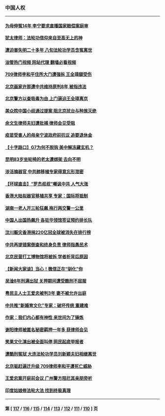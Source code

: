 ### 中国人权
---
#### [为母伸冤14年 李宁要求直播国家赔偿案庭审](../../pages/ncid278/n14004992.md?05301245) 
#### [犹太律师：法轮功信仰来自至高无上的神](../../pages/ncid278/n14005864.md?05301245) 
#### [遭迫害失明二十多年 八旬法轮功学员含冤离世](../../pages/ncid278/n14005431.md?05301245) 
#### [油管热门视频 网站代理 翻墙必看视频](http://138.2.39.72:81/youtube.html?epic-marker?05301245)
#### [709律师李和平住所大门遭强拆 王全璋腿受伤](../../pages/ncid278/n14005785.md?05301245) 
#### [北京画家许那遭中共维持原判8年 被指违法](../../pages/ncid278/n14004182.md?05301245) 
#### [北京警方以查吸毒为由 上门逼迫王全璋离京](../../pages/ncid278/n14003750.md?05301245) 
#### [美众院中国小组通过提案 阻北京扰台与种族灭绝](../../pages/ncid278/n14003358.md?05301245) 
#### [余文生律师夫妇遭批捕 律师会见受阻](../../pages/ncid278/n14002366.md?05301245) 
#### [疫苗受害人的母亲宁波政府前抗议 追要退休金](../../pages/ncid278/n13995724.md?05301245) 
#### [【十字路口】G7为何不脱钩 美中解冻藏玄机？](../../pages/ncid278/n14002513.md?05301245) 
#### [昆明83岁坐轮椅的老太遭绑架 去向不明](../../pages/ncid278/n14000874.md?05301245) 
#### [涉活摘器官 中共肺移植专家得意忘形泄密](../../pages/ncid278/n14001686.md?05301245) 
#### [【环球直击】“罗杰叔叔”嘲讽中共 人气大涨](../../pages/ncid278/n14001783.md?05301245) 
#### [香港大陆拟器官移植共享 专家：国际将抵制](../../pages/ncid278/n14001065.md?05301245) 
#### [湖南一老人开三轮狂飙 拖行两交警一公里](../../pages/ncid278/n14000929.md?05301245) 
#### [中国人出国热飙升 各驻华领馆签证预约排长队](../../pages/ncid278/n14000801.md?05301245) 
#### [汶川赈灾香港捐220亿冠全球被消失在排行榜](../../pages/ncid278/n14000873.md?05301245) 
#### [中共再提错案倒查和终身负责 律师指愚民术](../../pages/ncid278/n14000628.md?05301245) 
#### [北京民营打工博物馆将被拆 学者析背后原因](../../pages/ncid278/n14000317.md?05301245) 
#### [【新闻大家谈】当心！微信正在“驯化”你](../../pages/ncid278/n14000366.md?05301245) 
#### [吴淦8年刑满出狱 关押期间遭受酷刑不屈服](../../pages/ncid278/n14000117.md?05301245) 
#### [粤民主人士王爱忠被判3年 妻不被允许出庭](../../pages/ncid278/n13999773.md?05301245) 
#### [中共推“新婚育文化”专家：破坏传统 重建难](../../pages/ncid278/n13999328.md?05301245) 
#### [作家：我们内心都有神性 来世间为了锤炼](../../pages/ncid278/n13999682.md?05301245) 
#### [谢阳律师被匿名秘密羁押一年多 获律师会见](../../pages/ncid278/n13999419.md?05301245) 
#### [笑果文化演出被全面叫停 网民起底举报者](../../pages/ncid278/n13999007.md?05301245) 
#### [遭酷刑冤狱 大连法轮功学员刘新颖夫妇相继离世](../../pages/ncid278/n13998111.md?05301245) 
#### [北京驱赶逼迁升级 709律师李和平遭死亡威胁](../../pages/ncid278/n13997919.md?05301245) 
#### [王爱忠案开庭前会议 广州警方阻拦其亲朋旁听](../../pages/ncid278/n13997315.md?05301245) 
#### [印度姑娘修法轮大法 找到终极真理](../../pages/ncid278/n13996141.md?05301245) 

---
#### 第 [ [117](./117.md?05301245) / [116](./116.md?05301245) / [115](./115.md?05301245) / [114](./114.md?05301245) / [113](./113.md?05301245) / [112](./112.md?05301245) / [111](./111.md?05301245) / [110](./110.md?05301245) ] 页
